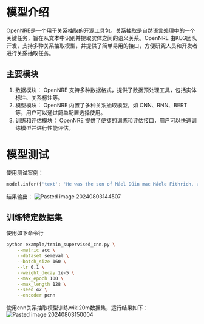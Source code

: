 # 模型介绍
OpenNRE是一个用于关系抽取的开源工具包。关系抽取是自然语言处理中的一个关键任务，旨在从文本中识别并提取实体之间的语义关系。OpenNRE 由KEG团队开发，支持多种关系抽取模型，并提供了简单易用的接口，方便研究人员和开发者进行关系抽取任务。
## 主要模块
1. 数据模块：
   OpenNRE 支持多种数据格式，提供了数据预处理工具，包括实体标注、关系标注等。
2. 模型模块：
   OpenNRE 内置了多种关系抽取模型，如 CNN、RNN、BERT 等，用户可以通过简单配置选择使用。
3. 训练和评估模块：
   OpenNRE 提供了便捷的训练和评估接口，用户可以快速训练模型并进行性能评估。
# 模型测试
使用测试案例：
```Python
model.infer({'text': 'He was the son of Máel Dúin mac Máele Fithrich, and grandson of the high king Áed Uaridnach (died 612).', 'h': {'pos': (18, 46)}, 't': {'pos': (78, 91)}})
```
结果输出：
![Pasted image 20240803144507](https://cyan-1305222096.cos.ap-nanjing.myqcloud.com/Pasted%20image%2020240803144507.png)

## 训练特定数据集
使用如下命令行
```bash
python example/train_supervised_cnn.py \
    --metric acc \
    --dataset semeval \
    --batch_size 160 \
    --lr 0.1 \
    --weight_decay 1e-5 \
    --max_epoch 100 \
    --max_length 128 \
    --seed 42 \
    --encoder pcnn 
```
使用cnn关系抽取模型训练wiki20m数据集，运行结果如下：
![Pasted image 20240803150004](https://cyan-1305222096.cos.ap-nanjing.myqcloud.com/Pasted%20image%2020240803150004.png)
